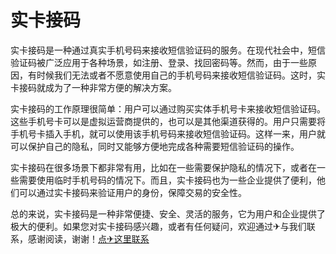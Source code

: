 # 实卡接码

实卡接码是一种通过真实手机号码来接收短信验证码的服务。在现代社会中，短信验证码被广泛应用于各种场景，如注册、登录、找回密码等。然而，由于一些原因，有时候我们无法或者不愿意使用自己的手机号码来接收短信验证码。这时，实卡接码就成为了一种非常方便的解决方案。

实卡接码的工作原理很简单：用户可以通过购买实体手机号卡来接收短信验证码。这些手机号卡可以是虚拟运营商提供的，也可以是其他渠道获得的。用户只需要将手机号卡插入手机，就可以使用该手机号码来接收短信验证码。这样一来，用户就可以保护自己的隐私，同时又能够方便地完成各种需要短信验证码的操作。

实卡接码在很多场景下都非常有用，比如在一些需要保护隐私的情况下，或者在一些需要使用临时手机号码的情况下。而且，实卡接码也为一些企业提供了便利，他们可以通过实卡接码来验证用户的身份，保障交易的安全性。

总的来说，实卡接码是一种非常便捷、安全、灵活的服务，它为用户和企业提供了极大的便利。如果您对实卡接码感兴趣，或者有任何疑问，欢迎通过✈与我们联系，感谢阅读，谢谢！[点✈这里联系](https://d.k02.cc)